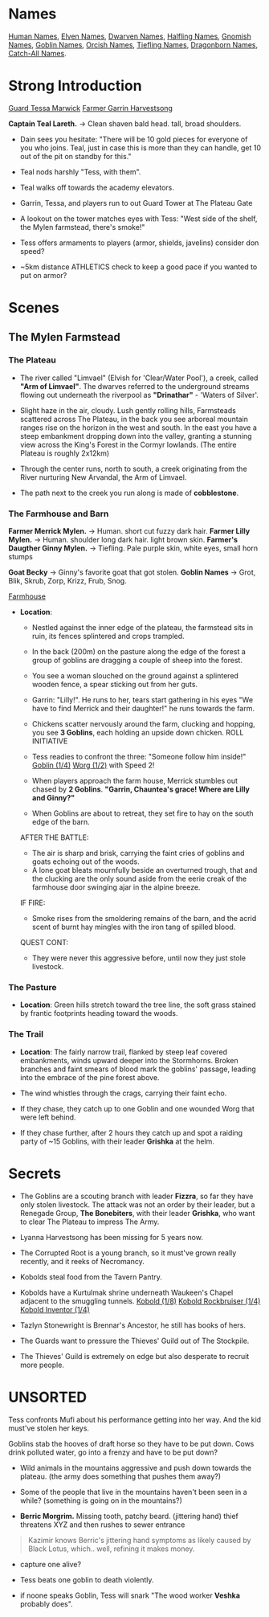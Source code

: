 # Names
[Human Names](dm/names.md#human-names), [Elven Names](dm/names.md#elven-names), [Dwarven Names](dm/names.md#dwarven-names), [Halfling Names](dm/names.md#halfling-names), [Gnomish Names](dm/names.md#gnomish-names), [Goblin Names](dm/names.md#goblin-names), [Orcish Names](dm/names.md#orcish-names), [Tiefling Names](dm/names.md#tiefling-names), [Dragonborn Names](dm/names.md#dragonborn-names), [Catch-All Names](dm/names.md#catch-all-names).

# Strong Introduction

[Guard Tessa Marwick](dm/npcs.md#guard-tessa-marwick)
[Farmer Garrin Harvestsong](dm/npcs.md#farmer-garrin-harvestsong)

**Captain Teal Lareth.** -> Clean shaven bald head. tall, broad shoulders. 

- Dain sees you hesitate: "There will be 10 gold pieces for everyone of you who joins. Teal, just in case this is more than they can handle, get 10 out of the pit on standby for this." 

- Teal nods harshly "Tess, with them".
- Teal walks off towards the academy elevators.
- Garrin, Tessa, and players run to out Guard Tower at The Plateau Gate
- A lookout on the tower matches eyes with Tess: "West side of the shelf, the Mylen farmstead, there's smoke!"
- Tess offers armaments to players (armor, shields, javelins) consider don speed? 

- ~5km distance ATHLETICS check to keep a good pace if you wanted to put on armor?



# Scenes
## The Mylen Farmstead
### The Plateau

  - The river called "Limvael" (Elvish for 'Clear/Water Pool'), 
    a creek, called **"Arm of Limvael"**. 
  The dwarves referred to the underground streams flowing out underneath the riverpool as **"Drinathar"** - 'Waters of Silver'.

  - Slight haze in the air, cloudy. Lush gently rolling hills, Farmsteads scattered across The Plateau, in the back you see arboreal mountain ranges rise on the horizon in the west and south.
      In the east you have a steep embankment dropping down into the valley, granting a stunning view across the King's Forest in the Cormyr lowlands. (The entire Plateau is roughly 2x12km)
  - Through the center runs, north to south, a creek originating from the River nurturing New Arvandal, the Arm of Limvael.
  - The path next to the creek you run along is made of **cobblestone**. 

### The Farmhouse and Barn
**Farmer Merrick Mylen.** -> Human. short cut fuzzy dark hair. 
**Farmer Lilly Mylen.** -> Human. shoulder long dark hair. light brown skin.
**Farmer's Daugther Ginny Mylen.** -> Tiefling. Pale purple skin, white eyes, small horn stumps 

**Goat Becky** -> Ginny's favorite goat that got stolen.
**Goblin Names** -> Grot, Blik, Skrub, Zorp, Krizz, Frub, Snog.

[Farmhouse](https://watabou.github.io/dwellings/?seed=924670409&tags=basement,organic,low&plan=EF7FBBFD10E00778B3CD1EEF7FFBFF1&w=11&h=11)

- **Location**: 
  - Nestled against the inner edge of the plateau, the farmstead sits in ruin, its fences splintered and crops trampled.
  - In the back (200m) on the pasture along the edge of the forest a group of goblins are dragging a couple of sheep into the forest.
  - You see a woman slouched on the ground against a splintered wooden fence, a spear sticking out from her guts.

  - Garrin: "Lilly!". He runs to her, tears start gathering in his eyes "We have to find Merrick and their daughter!" he runs towards the farm.
  - Chickens scatter nervously around the farm, clucking and hopping, you see **3 Goblins**, each holding an upside down chicken.
ROLL INITIATIVE
  - Tess readies to confront the three: "Someone follow him inside!" 
  [Goblin (1/4)](dm/monsters.md#goblin)
  [Worg (1/2)](dm/monsters.md#worg) with Speed 2!

  - When players approach the farm house, Merrick stumbles out chased by **2 Goblins**. 
    **"Garrin, Chauntea's grace! Where are Lilly and Ginny?"**

  - When Goblins are about to retreat, they set fire to hay on the south edge of the barn.

  AFTER THE BATTLE: 
  - The air is sharp and brisk, carrying the faint cries of goblins and goats echoing out of the woods.
  - A lone goat bleats mournfully beside an overturned trough, that and the clucking are the only sound aside from the eerie creak of the farmhouse door swinging ajar in the alpine breeze.

  IF FIRE:
  - Smoke rises from the smoldering remains of the barn, and the acrid scent of burnt hay mingles with the iron tang of spilled blood. 

  QUEST CONT: 
  - They were never this aggressive before, until now they just stole livestock.

### The Pasture
- **Location**: Green hills stretch toward the tree line, the soft grass stained by frantic footprints heading toward the woods. 

### The Trail
- **Location**: The fairly narrow trail, flanked by steep leaf covered embankments, winds upward deeper into the Stormhorns.
  Broken branches and faint smears of blood mark the goblins' passage, leading into the embrace of the pine forest above. 

- The wind whistles through the crags, carrying their faint echo.
- If they chase, they catch up to one Goblin and one wounded Worg that were left behind. 
- If they chase further, after 2 hours they catch up and spot a raiding party of ~15 Goblins, with their leader **Grishka** at the helm.

# Secrets

- The Goblins are a scouting branch with leader **Fizzra**, so far they have only stolen livestock. 
  The attack was not an order by their leader, but a Renegade Group, **The Bonebiters**, with their leader **Grishka**, who want to clear The Plateau to impress The Army.

- Lyanna Harvestsong has been missing for 5 years now.

- The Corrupted Root is a young branch, so it must've grown really recently, and it reeks of Necromancy.

- Kobolds steal food from the Tavern Pantry.

- Kobolds have a Kurtulmak shrine underneath Waukeen's Chapel adjacent to the smuggling tunnels.
[Kobold (1/8)](dm/monsters.md#kobold)
[Kobold Rockbruiser (1/4)](dm/monsters.md#kobold-rockbruiser)
[Kobold Inventor (1/4)](dm/monsters.md#kobold-inventor)

- Tazlyn Stonewright is Brennar's Ancestor, he still has books of hers. 

- The Guards want to pressure the Thieves' Guild out of The Stockpile. 

- The Thieves' Guild is extremely on edge but also desperate to recruit more people.

# UNSORTED

Tess confronts Mufi about his performance getting into her way. And the kid must've stolen her keys.


Goblins stab the hooves of draft horse so they have to be put down.
Cows drink polluted water, go into a frenzy and have to be put down?


- Wild animals in the mountains aggressive and push down towards the plateau. (the army does something that pushes them away?)
- Some of the people that live in the mountains haven't been seen in a while? (something is going on in the mountains?)


- **Berric Morgrim.** Missing tooth, patchy beard. (jittering hand)
thief threatens XYZ and then rushes to sewer entrance
> Kazimir knows Berric's jittering hand symptoms as likely caused by Black Lotus, which.. well, refining it makes money.


- capture one alive? 

- Tess beats one goblin to death violently.
- if noone speaks Goblin, Tess will snark "The wood worker **Veshka** probably does".
